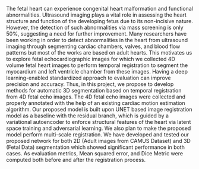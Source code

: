 The fetal heart can experience congenital heart malformation and functional abnormalities. Ultrasound imaging
plays a vital role in assessing the heart structure and function of the developing fetus due to its non-incisive nature.
However, the detection of such abnormalities via mass screening is only 50%, suggesting a need for further improvement.
Many researchers have been working in order to detect abnormalities in the heart from ultrasound imaging
through segmenting cardiac chambers, valves, and blood flow patterns but most of the works are based on adult
hearts. This motivates us to explore fetal echocardiographic images for which we collected 4D volume fetal heart
images to perform temporal registration to segment the myocardium and left ventricle chamber from these images.
Having a deep learning-enabled standardized approach to evaluation can improve precision and accuracy. Thus, in
this project, we propose to develop methods for automatic 3D segmentation based on temporal registration from 4D
fetal echo images. The 4D fetal echo images were collected and properly annotated with the help of an existing
cardiac motion estimation algorithm. Our proposed model is built upon UNET based image registration model as a
baseline with the residual branch, which is guided by a variational autoencoder to enforce structural features of the
heart via latent space training and adversarial learning. We also plan to make the proposed model perform multi-scale
registration. We have developed and tested our proposed network for both 2D (Adult images from CAMUS Dataset)
and 3D (Fetal Data) segmentation which showed significant performance in both cases. As evaluation metrics, Mean
squared error, and Dice Metric were computed both before and after the registration process.
